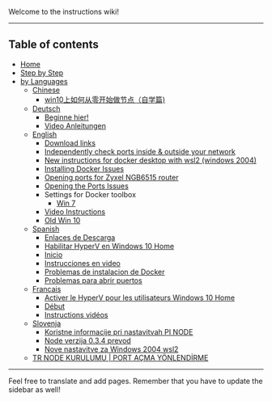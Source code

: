 Welcome to the instructions wiki!

***

## Table of contents

- [Home](Home)
- [Step by Step](https://github.com/pi-node/instructions/wiki/NODE-SETUP---STEP-BY-STEP-(Eng,-I,-NL))
- [by Languages](Domů)
  - [Chinese]((CN)-==-CHINESE（中文）==)
    - [win10上如何从零开始做节点（自学篇)]((CN)-win10上如何从零开始做节点（自学篇）)
  - [Deutsch]((DE)-====-DEUTSCH-====)
    - [Beginne hier!]((DE)-Anfang)
    - [Video Anleitungen]((DE)-Video-Instruktionen)
  - [English]((EN)-====-ENGLISH-====)
    - [Download links]((EN)-Download-links)
    - [Independently check ports inside & outside your network]((EN)-Independently-check-ports-inside-&-outside-your-network)
    - [New instructions for docker desktop with wsl2 (windows 2004)]((EN)-New-instructions-for-docker-desktop-with-wsl2-(windows-2004))
    - [Installing Docker Issues]((EN)-Installing-Docker-Issues)
    - [Opening ports for Zyxel NGB6515 router]((EN)-Opening-ports-for-Zyxel-NGB6515-router)
    - [Opening the Ports Issues]((EN)-Opening-the-Ports-Issues)
    - Settings for Docker toolbox
      - [Win 7]((EN)-Settings-for-Docker-toolbox-winows-7-only)
    - [Video Instructions]((EN)-Video-Instructions)
    - [Old Win 10]((EN)-Windows-10-Home-Edition-OLD.-PLEASE-USE-NEW!!)
  - [Spanish]((ES)-====-SPANISH-====)
    - [Enlaces de Descarga]((ES)-Enlaces-de-Descarga)
    - [Habilitar HyperV en Windows 10 Home]((ES)-Habilitar-HyperV-en-Windows-10-Home)
    - [Inicio]((ES)-Inicio)
    - [Instrucciones en video]((ES)-Instrucciones-en-video)
    - [Problemas de instalacion de Docker]((ES)-Problemas-de-instalacion-de-Docker)
    - [Problemas para abrir puertos]((ES)-Problemas-para-abrir-puertos)
  - [Francais]((FR)-====-FRANCAIS-====)
    - [Activer le HyperV pour les utilisateurs Windows 10 Home]((FR)-Activer-le-HyperV-pour-les-utilisateurs-Windows-10-Home)
    - [Début]((FR)-Début)
    - [Instructions vidéos]((FR)-Instructions-vidéos)
  - [Slovenja]((SLO)-====-SLOVENIJA-====)
    - [Koristne informacije pri nastavitvah PI NODE]((SLO)-Koristne-informacije-pri-nastavitvah-PI-NODE)
    - [Node verzija 0.3.4 prevod]((SLO)-Node-verzija-0.3.4---prevod)
    - [Nove nastavitve za Windows 2004 wsl2]((SLO)-Nove-nastavitve-za-Windows-2004---wsl2)
  - [TR NODE KURULUMU | PORT AÇMA YÖNLENDİRME](%5BTR%5D-NODE-KURULUMU-%7C-PORT-AÇMA---YÖNLENDİRME)

***
Feel free to translate and add pages. Remember that you have to update the sidebar as well!